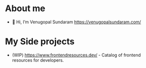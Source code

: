 # About me

- 👋 Hi, I’m Venugopal Sundaram
https://venugopalsundaram.com/

# My Side projects
- (WIP) https://www.frontendresources.dev/ - Catalog of frontend resources for developers.

<!---
venututor/venututor is a ✨ special ✨ repository because its `README.md` (this file) appears on your GitHub profile.
You can click the Preview link to take a look at your changes.
--->
